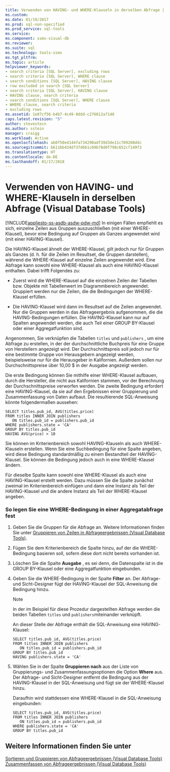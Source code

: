 ```yaml
---
title: Verwenden von HAVING- und WHERE-Klauseln in derselben Abfrage | Microsoft-Dokumentation
ms.custom: 
ms.date: 01/19/2017
ms.prod: sql-non-specified
ms.prod_service: sql-tools
ms.service: 
ms.component: ssms-visual-db
ms.reviewer: 
ms.suite: sql
ms.technology: tools-ssms
ms.tgt_pltfrm: 
ms.topic: article
helpviewer_keywords:
- search criteria [SQL Server], excluding rows
- search criteria [SQL Server], WHERE clause
- search conditions [SQL Server], HAVING clause
- row excluded in search [SQL Server]
- search criteria [SQL Server], HAVING clause
- HAVING clause, search criteria
- search conditions [SQL Server], WHERE clause
- WHERE clause, search criteria
- excluding rows
ms.assetid: 1e07cf56-b4b7-4c49-8ddd-c276812a7148
caps.latest.revision: "5"
author: stevestein
ms.author: sstein
manager: craigg
ms.workload: Active
ms.openlocfilehash: ab0f50e4144fa734290adf39d3de11c709208ddc
ms.sourcegitcommit: b6116b434d737d661c09b78d0f798c652cf149f3
ms.translationtype: HT
ms.contentlocale: de-DE
ms.lasthandoff: 01/17/2018
---
```

# <a name="use-having-and-where-clauses-in-the-same-query-visual-database-tools"></a>Verwenden von HAVING- und WHERE-Klauseln in derselben Abfrage (Visual Database Tools)
[!INCLUDE[appliesto-ss-asdb-asdw-pdw-md](../../includes/appliesto-ss-asdb-asdw-pdw-md.md)] In einigen Fällen empfiehlt es sich, einzelne Zeilen aus Gruppen auszuschließen (mit einer WHERE-Klausel), bevor eine Bedingung auf Gruppen als Ganzes angewendet wird (mit einer HAVING-Klausel).  
  
Die HAVING-Klausel ähnelt der WHERE-Klausel, gilt jedoch nur für Gruppen als Ganzes (d. h. für die Zeilen im Resultset, die Gruppen darstellen), während die WHERE-Klausel auf einzelne Zeilen angewendet wird. Eine Abfrage kann sowohl eine WHERE-Klausel als auch eine HAVING-Klausel enthalten. Dabei trifft Folgendes zu:  
  
-   Zuerst wird die WHERE-Klausel auf die einzelnen Zeilen der Tabellen bzw. Objekte mit Tabellenwert im Diagrammbereich angewendet. Gruppiert werden nur die Zeilen, die die Bedingungen der WHERE-Klausel erfüllen.  
  
-   Die HAVING-Klausel wird dann im Resultset auf die Zeilen angewendet. Nur die Gruppen werden in das Abfrageergebnis aufgenommen, die die HAVING-Bedingungen erfüllen. Die HAVING-Klausel kann nur auf Spalten angewendet werden, die auch Teil einer GROUP BY-Klausel oder einer Aggregatfunktion sind.  
  
Angenommen, Sie verknüpfen die Tabellen `titles` und `publishers` , um eine Abfrage zu erstellen, in der der durchschnittliche Buchpreis für eine Gruppe von Herstellern angezeigt wird. Der Durchschnittspreis soll jedoch nur für eine bestimmte Gruppe von Herausgebern angezeigt werden, beispielsweise nur für die Herausgeber in Kalifornien. Außerdem sollen nur Durchschnittspreise über 10,00 $ in der Ausgabe angezeigt werden.  
  
Die erste Bedingung können Sie mithilfe einer WHERE-Klausel aufbauen, durch die Hersteller, die nicht aus Kalifornien stammen, vor der Berechnung der Durchschnittspreise verworfen werden. Die zweite Bedingung erfordert eine HAVING-Klausel, da sie auf den Ergebnissen einer Gruppierung und Zusammenfassung von Daten aufbaut. Die resultierende SQL-Anweisung könnte folgendermaßen aussehen:  
  
```  
SELECT titles.pub_id, AVG(titles.price)  
FROM titles INNER JOIN publishers  
   ON titles.pub_id = publishers.pub_id  
WHERE publishers.state = 'CA'  
GROUP BY titles.pub_id  
HAVING AVG(price) > 10  
```  
  
Sie können im Kriterienbereich sowohl HAVING-Klauseln als auch WHERE-Klauseln erstellen. Wenn Sie eine Suchbedingung für eine Spalte angeben, wird diese Bedingung standardmäßig zu einem Bestandteil der HAVING-Klausel. Sie können die Bedingung jedoch auch in eine WHERE-Klausel ändern.  
  
Für dieselbe Spalte kann sowohl eine WHERE-Klausel als auch eine HAVING-Klausel erstellt werden. Dazu müssen Sie die Spalte zunächst zweimal im Kriterienbereich einfügen und dann eine Instanz als Teil der HAVING-Klausel und die andere Instanz als Teil der WHERE-Klausel angeben.  
  
### <a name="to-specify-a-where-condition-in-an-aggregate-query"></a>So legen Sie eine WHERE-Bedingung in einer Aggregatabfrage fest  
  
1.  Geben Sie die Gruppen für die Abfrage an. Weitere Informationen finden Sie unter [Gruppieren von Zeilen in Abfrageergebnissen (Visual Database Tools)](../../ssms/visual-db-tools/group-rows-in-query-results-visual-database-tools.md).  
  
2.  Fügen Sie dem Kriterienbereich die Spalte hinzu, auf der die WHERE-Bedingung basieren soll, sofern diese dort nicht bereits vorhanden ist.  
  
3.  Löschen Sie die Spalte **Ausgabe** , es sei denn, die Datenspalte ist in die GROUP BY-Klausel oder eine Aggregatfunktion eingebunden.  
  
4.  Geben Sie die WHERE-Bedingung in der Spalte **Filter** an. Der Abfrage- und Sicht-Designer fügt der HAVING-Klausel der SQL-Anweisung die Bedingung hinzu.  
  
    > [!NOTE]  
    > In der im Beispiel für diese Prozedur dargestellten Abfrage werden die beiden Tabellen `titles` und `publishers`miteinander verknüpft.  
  
    An dieser Stelle der Abfrage enthält die SQL-Anweisung eine HAVING-Klausel:  
  
    ```  
    SELECT titles.pub_id, AVG(titles.price)  
    FROM titles INNER JOIN publishers   
       ON titles.pub_id = publishers.pub_id  
    GROUP BY titles.pub_id  
    HAVING publishers.state = 'CA'  
    ```  
  
5.  Wählen Sie in der Spalte **Gruppieren nach** aus der Liste von Gruppierungs- und Zusammenfassungsoptionen die Option **Where** aus. Der Abfrage- und Sicht-Designer entfernt die Bedingung aus der HAVING-Klausel in der SQL-Anweisung und fügt sie der WHERE-Klausel hinzu.  
  
    Daraufhin wird stattdessen eine WHERE-Klausel in die SQL-Anweisung eingebunden:  
  
    ```  
    SELECT titles.pub_id, AVG(titles.price)  
    FROM titles INNER JOIN publishers   
       ON titles.pub_id = publishers.pub_id  
    WHERE publishers.state = 'CA'  
    GROUP BY titles.pub_id  
    ```  
  
## <a name="see-also"></a>Weitere Informationen finden Sie unter  
[Sortieren und Gruppieren von Abfrageergebnissen (Visual Database Tools)](../../ssms/visual-db-tools/sort-and-group-query-results-visual-database-tools.md)  
[Zusammenfassen von Abfrageergebnissen (Visual Database Tools)](../../ssms/visual-db-tools/summarize-query-results-visual-database-tools.md)  
  
